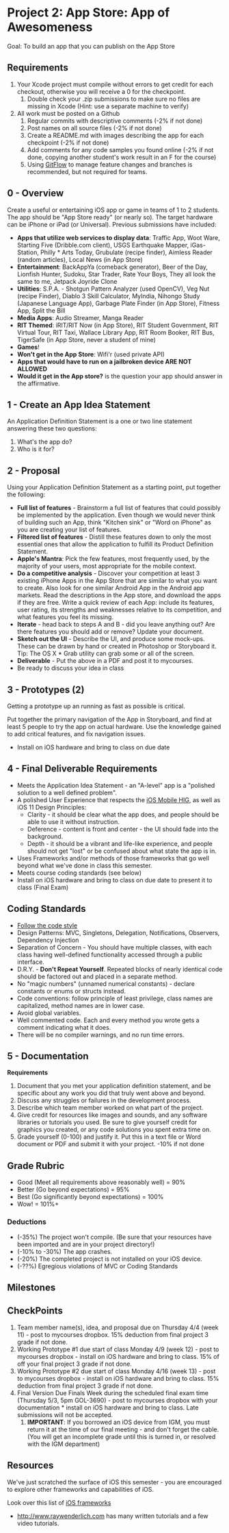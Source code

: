 # Project 2: App Store: App of Awesomeness

Goal: To build an app that you can publish on the App Store

## Requirements ##

1. Your Xcode project must compile without errors to get credit for each checkout, otherwise you will receive a 0 for the checkpoint.
	1. Double check your .zip submissions to make sure no files are missing in Xcode (Hint: use a separate machine to verify)
2. All work must be posted on a Github
	1. Regular commits with descriptive comments (-2% if not done)
	2. Post names on all source files (-2% if not done)
	3. Create a README.md with images describing the app for each checkpoint (-2% if not done)
	4. Add comments for any code samples you found online (-2% if not done, copying another student's work result in an F for the course)
	5. Using [GitFlow](https://www.atlassian.com/git/tutorials/comparing-workflows/gitflow-workflow) to manage feature changes and branches is recommended, but not required for teams.

## 0 - Overview

Create a useful or entertaining iOS app or game in teams of 1 to 2 students. The app should be "App Store ready" (or nearly so). The target hardware can be iPhone or iPad (or Universal). Previous submissions have included:

* **Apps that utilize web services to display data**: Traffic App, Woot Ware, Starting Five (Dribble.com client), USGS Earthquake Mapper, iGas-Station, Philly * Arts Today, Grubulate (recipe finder), Aimless Reader (random articles), Local News (in App Store)
* **Entertainment**: BackAppYa (comeback generator), Beer of the Day, Lionfish Hunter, Sudoku, Star Trader, Rate Your Boys, They all look the same to me, Jetpack Joyride Clone
* **Utilities**: S.P.A. - Shotgun Pattern Analyzer (used OpenCV), Veg Nut (recipe Finder), Diablo 3 Skill Calculator, MyIndia, Nihongo Study (Japanese Language App), Garbage Plate Finder (in App Store), Fitness App, Split the Bill
* **Media Apps**: Audio Streamer, Manga Reader
* **RIT Themed**: iRIT/RIT Now (in App Store), RIT Student Government, RIT Virtual Tour, RIT Taxi, Wallace Library App, RIT Room Booker, RIT Bus, TigerSafe (in App Store, never a student of mine)
* **Games**!
* **Won't get in the App Store**: Wifi'r (used private API)
* **Apps that would have to run on a jailbroken device ARE NOT ALLOWED**
* **Would it get in the App store?** is the question your app should answer in the affirmative.

## 1 - Create an App Idea Statement ##

An Application Definition Statement is a one or two line statement answering these two questions: 

1. What's the app do? 
2. Who is it for?

## 2 - Proposal ##

Using your Application Definition Statement as a starting point, put together the following:

* **Full list of features** - Brainstorm a full list of features that could possibly be implemented by the application. Even though we would never think of building such an App, think "Kitchen sink" or "Word on iPhone" as you are creating your list of features.
* **Filtered list of features** - Distill these features down to only the most essential ones that allow the application to fulfill its Product Definition Statement. 
* **Apple's Mantra**: Pick the few features, most frequently used, by the majority of your users, most appropriate for the mobile context.
* **Do a competitive analysis** - Discover your competition at least 3 existing iPhone Apps in the App Store that are similar to what you want to create. Also look for one similar Android App in the Android app markets. Read the descriptions in the App store, and download the apps if they are free. Write a quick review of each App: include its features, user rating, its strengths and weaknesses relative to its competition, and what features you feel its missing.
* **Iterate** - head back to steps A and B - did you leave anything out? Are there features you should add or remove? Update your document.
* **Sketch out the UI** - Describe the UI, and produce some mock-ups. These can be drawn by hand or created in Photoshop or Storyboard it. Tip: The OS X * Grab utility can grab some or all of the screen.
* **Deliverable** - Put the above in a PDF and post it to mycourses.
* Be ready to discuss your idea in class

## 3 - Prototypes (2) ##

Getting a prototype up an running as fast as possible is critical.

Put together the primary navigation of the App in Storyboard, and find at least 5 people to try the app on actual hardware. Use the knowledge gained to add critical features, and fix navigation issues.

* Install on iOS hardware and bring to class on due date

## 4 - Final Deliverable Requirements ##

* Meets the Application Idea Statement - an "A-level" app is a "polished solution to a well defined problem".
* A polished User Experience that respects the [iOS Mobile HIG](https://developer.apple.com/library/ios/documentation/userexperience/conceptual/mobilehig/), as well as iOS 11 Design Principles:
	* Clarity - it should be clear what the app does, and people should be able to use it without instruction.
	* Deference - content is front and center - the UI should fade into the background.
	* Depth - it should be a vibrant and life-like experience, and people should not get "lost" or be confused about what state the app is in.
* Uses Frameworks and/or methods of those frameworks that go well beyond what we've done in class this semester.
* Meets course coding standards (see below)
* Install on iOS hardware and bring to class on due date to present it to class (Final Exam)

## Coding Standards ##

* [Follow the code style](https://github.com/SuperEasyApps/swift-style-guide)
* Design Patterns: MVC, Singletons, Delegation, Notifications, Observers, Dependency Injection
* Separation of Concern - You should have multiple classes, with each class having well-defined functionality accessed through a public interface.
* D.R.Y. - **Don't Repeat Yourself**. Repeated blocks of nearly identical code should be factored out and placed in a separate method.
* No "magic numbers" (unnamed numerical constants) - declare constants or enums or structs instead.
* Code conventions: follow principle of least privilege, class names are capitalized, method names are in lower case.
* Avoid global variables.
* Well commented code. Each and every method you wrote gets a comment indicating what it does.
* There will be no compiler warnings, and no run time errors.

## 5 - Documentation ##

**Requirements**

1. Document that you met your application definition statement, and be specific about any work you did that truly went above and beyond.
2. Discuss any struggles or failures in the development process.
3. Describe which team member worked on what part of the project.
4. Give credit for resources like images and sounds, and any software libraries or tutorials you used. Be sure to give yourself credit for graphics you created, or any code solutions you spent extra time on.
5. Grade yourself (0-100) and justify it. Put this in a text file or Word document or PDF and submit it with your project.
-10% if not done

## Grade Rubric ##

* Good (Meet all requirements above reasonably well) = 90%
* Better (Go beyond expectations) = 95%
* Best (Go significantly beyond expectations) = 100%
* Wow! = 101%+

### Deductions ###

* (-35%) The project won't compile. (Be sure that your resources have been imported and are in your project directory!)
* (-10% to -30%) The app crashes.
* (-20%) The completed project is not installed on your iOS device.
* (-??%) Egregious violations of MVC or Coding Standards

## Milestones ##

## CheckPoints

1. Team member name(s), idea, and proposal due on Thursday 4/4 (week 11) - post to mycourses dropbox. 15% deduction from final project 3 grade if not done.
2. Working Prototype #1 due start of class Monday 4/9 (week 12) - post to mycourses dropbox - install on iOS hardware and bring to class. 15% of off your final project 3 grade if not done.
3. Working Prototype #2 due start of class Monday 4/16 (week 13) - post to mycourses dropbox - install on iOS hardware and bring to class. 15% deduction from final project 3 grade if not done.
4. Final Version Due Finals Week during the scheduled final exam time (Thursday 5/3, 5pm GOL-3690) - post to mycourses dropbox with your documentation * install on iOS hardware and bring to class. Late submissions will not be accepted.
	1. **IMPORTANT**: If you borrowed an iOS device from IGM, you must return it at the time of our final meeting - and don't forget the cable. (You will get an incomplete grade until this is turned in, or resolved with the IGM department)

## Resources ##


We've just scratched the surface of iOS this semester - you are encouraged to explore other frameworks and capabilities of iOS.

Look over this list of [iOS frameworks](https://developer.apple.com/library/ios/documentation/miscellaneous/conceptual/iphoneostechoverview/iPhoneOSFrameworks/iPhoneOSFrameworks.html)

* <http://www.raywenderlich.com> has many written tutorials and a few video tutorials.